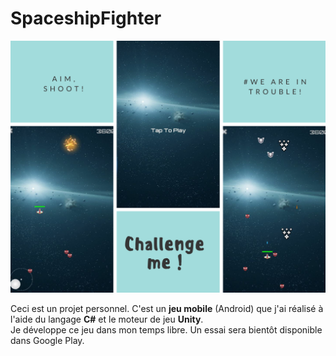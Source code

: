 # SpaceshipFighter

![Image description](/image.png)

Ceci est un projet personnel. C'est un <b>jeu mobile</b> (Android) que j'ai réalisé à l'aide du langage <b>C#</b> et le moteur de jeu <b>Unity</b>. <br> 
Je développe ce jeu dans mon temps libre. Un essai sera bientôt disponible dans Google Play.

